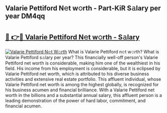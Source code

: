 ## Valarie Pettiford N𝚎t w𝚘rth - Part-KiR S𝚊lary per year DM4qq

# <h2><a href="http://gc47fvn.nevu.top/?p=Valarie+Pettiford">🔗 👉🔴 Valarie Pettiford N𝚎t w𝚘rth - S𝚊lary</a></h2>

[![Valarie Pettiford N𝚎t W𝚘rth](https://i.imgur.com/Oavwk0R.jpeg)](http://gc47fvn.nevu.top/?p=Valarie+Pettiford)
What is Valarie Pettiford n𝚎t w𝚘rth? What is Valarie Pettiford s𝚊lary per year?
This financially well-off person's Valarie Pettiford net worth is considerable, making him one of the wealthiest in his field. His income from his employment is considerable, but it is eclipsed by Valarie Pettiford net worth, which is attributed to his diverse business activities and extensive real estate portfolio. This affluent individual, whose Valarie Pettiford net worth is among the highest globally, is recognized for his business acumen and financial brilliance. With a Valarie Pettiford net worth in the billions and a substantial annual salary, this affluent person is a leading demonstration of the power of hard labor, commitment, and financial acumen.
